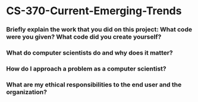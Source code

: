 # CS-370-Current-Emerging-Trends

### Briefly explain the work that you did on this project: What code were you given? What code did you create yourself?

### What do computer scientists do and why does it matter?
### How do I approach a problem as a computer scientist?
### What are my ethical responsibilities to the end user and the organization?
